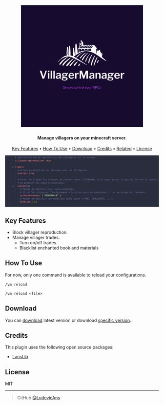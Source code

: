 <h1 align="center">
  <a href="https://github.com/LudovicAns/LansLib"><img src="./logo.png" alt="Logo LansLib" width="400"></a>
  <br>
</h1>

<h4 align="center">Manage villagers on your minecraft server.</h4>


<p align="center">
  <a href="#key-features">Key Features</a> •
  <a href="#how-to-use">How To Use</a> •
  <a href="#download">Download</a> •
  <a href="#credits">Credits</a> •
  <a href="#related">Related</a> •
  <a href="#license">License</a>
</p>

<img src="./screenshot.png">


## Key Features

* Block villager reproduction.
* Manage villager trades.
  * Turn on/off trades.
  * Blacklist enchanted book and materials

## How To Use

For now, only one command is available to reload your configurations.

```
/vm reload
```
```
/vm reload <file>
```

## Download

You can [download](https://github.com/LudovicAns/VillagerManager/releases/download/v1.1.0/VillagerManager-1.1.0.jar) latest version or
download [specific version](https://github.com/LudovicAns/VillagerManager/releases).

## Credits

This plugin uses the following open source packages:

- [LansLib](https://github.com/LudovicAns/LansLib)

## License

MIT

---

> GitHub [@LudovicAns](https://github.com/ludovicans)
